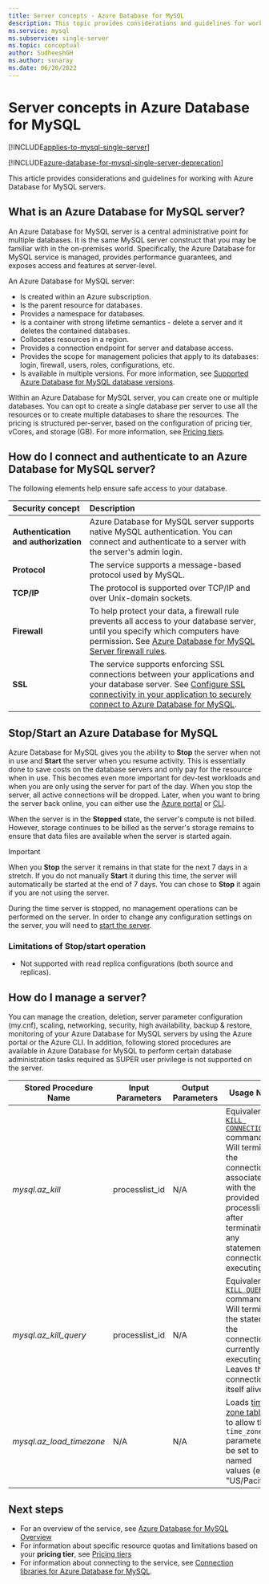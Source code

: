 ```yaml
---
title: Server concepts - Azure Database for MySQL
description: This topic provides considerations and guidelines for working with Azure Database for MySQL servers.
ms.service: mysql
ms.subservice: single-server
ms.topic: conceptual
author: SudheeshGH
ms.author: sunaray
ms.date: 06/20/2022
---
```


# Server concepts in Azure Database for MySQL

[!INCLUDE[applies-to-mysql-single-server](../includes/applies-to-mysql-single-server.md)]

[!INCLUDE[azure-database-for-mysql-single-server-deprecation](../includes/azure-database-for-mysql-single-server-deprecation.md)]

This article provides considerations and guidelines for working with Azure Database for MySQL servers.

## What is an Azure Database for MySQL server?

An Azure Database for MySQL server is a central administrative point for multiple databases. It is the same MySQL server construct that you may be familiar with in the on-premises world. Specifically, the Azure Database for MySQL service is managed, provides performance guarantees, and exposes access and features at server-level.

An Azure Database for MySQL server:

- Is created within an Azure subscription.
- Is the parent resource for databases.
- Provides a namespace for databases.
- Is a container with strong lifetime semantics - delete a server and it deletes the contained databases.
- Collocates resources in a region.
- Provides a connection endpoint for server and database access.
- Provides the scope for management policies that apply to its databases: login, firewall, users, roles, configurations, etc.
- Is available in multiple versions. For more information, see [Supported Azure Database for MySQL database versions](./concepts-supported-versions.md).

Within an Azure Database for MySQL server, you can create one or multiple databases. You can opt to create a single database per server to use all the resources or to create multiple databases to share the resources. The pricing is structured per-server, based on the configuration of pricing tier, vCores, and storage (GB). For more information, see [Pricing tiers](./concepts-pricing-tiers.md).

## How do I connect and authenticate to an Azure Database for MySQL server?

The following elements help ensure safe access to your database.

| Security concept | Description     |
| :-- | :-- |
| **Authentication and authorization** | Azure Database for MySQL server supports native MySQL authentication. You can connect and authenticate to a server with the server's admin login. |
| **Protocol** | The service supports a message-based protocol used by MySQL. |
| **TCP/IP** | The protocol is supported over TCP/IP and over Unix-domain sockets. |
| **Firewall** | To help protect your data, a firewall rule prevents all access to your database server, until you specify which computers have permission. See [Azure Database for MySQL Server firewall rules](./concepts-firewall-rules.md). |
| **SSL** | The service supports enforcing SSL connections between your applications and your database server.  See [Configure SSL connectivity in your application to securely connect to Azure Database for MySQL](./how-to-configure-ssl.md). |

## Stop/Start an Azure Database for MySQL

Azure Database for MySQL gives you the ability to **Stop** the server when not in use and **Start** the server when you resume activity. This is essentially done to save costs on the database servers and only pay for the resource when in use. This becomes even more important for dev-test workloads and when you are only using the server for part of the day. When you stop the server, all active connections will be dropped. Later, when you want to bring the server back online, you can either use the [Azure portal](how-to-stop-start-server.md) or [CLI](how-to-stop-start-server.md).

When the server is in the **Stopped** state, the server's compute is not billed. However, storage continues to be billed as the server's storage remains to ensure that data files are available when the server is started again.

> [!IMPORTANT]
> When you **Stop** the server it remains in that state for the next 7 days in a stretch. If you do not manually **Start** it during this time, the server will automatically be started at the end of 7 days. You can chose to **Stop** it again if you are not using the server.

During the time server is stopped, no management operations can be performed on the server. In order to change any configuration settings on the server, you will need to [start the server](how-to-stop-start-server.md).

### Limitations of Stop/start operation
- Not supported with read replica configurations (both source and replicas).

## How do I manage a server?

You can manage the creation, deletion, server parameter configuration (my.cnf), scaling, networking, security, high availability, backup & restore, monitoring of your Azure Database for MySQL servers by using the Azure portal or the Azure CLI. In addition, following stored procedures are available in Azure Database for MySQL to perform certain database administration tasks required as SUPER user privilege is not supported on the server.

|**Stored Procedure Name**|**Input Parameters**|**Output Parameters**|**Usage Note**|
|-----|-----|-----|-----|
|*mysql.az_kill*|processlist_id|N/A|Equivalent to [`KILL CONNECTION`](https://dev.mysql.com/doc/refman/8.0/en/kill.html) command. Will terminate the connection associated with the provided processlist_id after terminating any statement the connection is executing.|
|*mysql.az_kill_query*|processlist_id|N/A|Equivalent to [`KILL QUERY`](https://dev.mysql.com/doc/refman/8.0/en/kill.html) command. Will terminate the statement the connection is currently executing. Leaves the connection itself alive.|
|*mysql.az_load_timezone*|N/A|N/A|Loads [time zone tables](how-to-server-parameters.md#working-with-the-time-zone-parameter) to allow the `time_zone` parameter to be set to named values (ex. "US/Pacific").|

## Next steps

- For an overview of the service, see [Azure Database for MySQL Overview](./overview.md)
- For information about specific resource quotas and limitations based on your **pricing tier**, see [Pricing tiers](./concepts-pricing-tiers.md)
- For information about connecting to the service, see [Connection libraries for Azure Database for MySQL](../flexible-server/concepts-connection-libraries.md).
